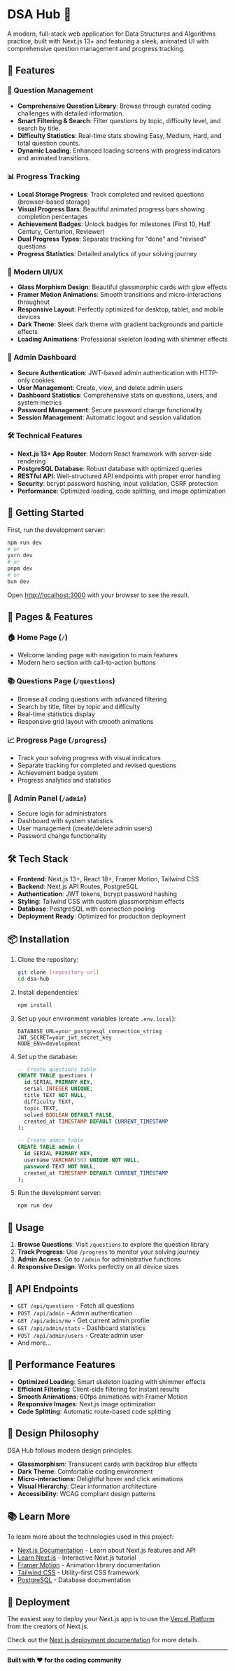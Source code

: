 # DSA Hub 🚀

A modern, full-stack web application for Data Structures and Algorithms practice, built with Next.js 13+ and featuring a sleek, animated UI with comprehensive question management and progress tracking.

## 🌟 Features

### 🎯 Question Management
- **Comprehensive Question Library**: Browse through curated coding challenges with detailed information.
- **Smart Filtering & Search**: Filter questions by topic, difficulty level, and search by title.
- **Difficulty Statistics**: Real-time stats showing Easy, Medium, Hard, and total question counts.
- **Dynamic Loading**: Enhanced loading screens with progress indicators and animated transitions.

### 📊 Progress Tracking
- **Local Storage Progress**: Track completed and revised questions (browser-based storage)
- **Visual Progress Bars**: Beautiful animated progress bars showing completion percentages
- **Achievement Badges**: Unlock badges for milestones (First 10, Half Century, Centurion, Reviewer)
- **Dual Progress Types**: Separate tracking for "done" and "revised" questions
- **Progress Statistics**: Detailed analytics of your solving journey

### 🎨 Modern UI/UX
- **Glass Morphism Design**: Beautiful glassmorphic cards with glow effects
- **Framer Motion Animations**: Smooth transitions and micro-interactions throughout
- **Responsive Layout**: Perfectly optimized for desktop, tablet, and mobile devices
- **Dark Theme**: Sleek dark theme with gradient backgrounds and particle effects
- **Loading Animations**: Professional skeleton loading with shimmer effects

### 🔐 Admin Dashboard
- **Secure Authentication**: JWT-based admin authentication with HTTP-only cookies
- **User Management**: Create, view, and delete admin users
- **Dashboard Statistics**: Comprehensive stats on questions, users, and system metrics
- **Password Management**: Secure password change functionality
- **Session Management**: Automatic logout and session validation

### 🛠️ Technical Features
- **Next.js 13+ App Router**: Modern React framework with server-side rendering
- **PostgreSQL Database**: Robust database with optimized queries
- **RESTful API**: Well-structured API endpoints with proper error handling
- **Security**: bcrypt password hashing, input validation, CSRF protection
- **Performance**: Optimized loading, code splitting, and image optimization

## 🚀 Getting Started

First, run the development server:

```bash
npm run dev
# or
yarn dev
# or
pnpm dev
# or
bun dev
```

Open [http://localhost:3000](http://localhost:3000) with your browser to see the result.

## 📱 Pages & Features

### 🏠 Home Page (`/`)
- Welcome landing page with navigation to main features
- Modern hero section with call-to-action buttons

### 📚 Questions Page (`/questions`)
- Browse all coding questions with advanced filtering
- Search by title, filter by topic and difficulty
- Real-time statistics display
- Responsive grid layout with smooth animations

### 📈 Progress Page (`/progress`)
- Track your solving progress with visual indicators
- Separate tracking for completed and revised questions
- Achievement badge system
- Progress analytics and statistics

### 🔐 Admin Panel (`/admin`)
- Secure login for administrators
- Dashboard with system statistics
- User management (create/delete admin users)
- Password change functionality

## 🛠️ Tech Stack

- **Frontend**: Next.js 13+, React 18+, Framer Motion, Tailwind CSS
- **Backend**: Next.js API Routes, PostgreSQL
- **Authentication**: JWT tokens, bcrypt password hashing
- **Styling**: Tailwind CSS with custom glassmorphism effects
- **Database**: PostgreSQL with connection pooling
- **Deployment Ready**: Optimized for production deployment

## 📦 Installation

1. Clone the repository:
   ```bash
   git clone [repository-url]
   cd dsa-hub
   ```

2. Install dependencies:
   ```bash
   npm install
   ```

3. Set up your environment variables (create `.env.local`):
   ```env
   DATABASE_URL=your_postgresql_connection_string
   JWT_SECRET=your_jwt_secret_key
   NODE_ENV=development
   ```

4. Set up the database:
   ```sql
   -- Create questions table
   CREATE TABLE questions (
     id SERIAL PRIMARY KEY,
     serial INTEGER UNIQUE,
     title TEXT NOT NULL,
     difficulty TEXT,
     topic TEXT,
     solved BOOLEAN DEFAULT FALSE,
     created_at TIMESTAMP DEFAULT CURRENT_TIMESTAMP
   );

   -- Create admin table
   CREATE TABLE admin (
     id SERIAL PRIMARY KEY,
     username VARCHAR(50) UNIQUE NOT NULL,
     password TEXT NOT NULL,
     created_at TIMESTAMP DEFAULT CURRENT_TIMESTAMP
   );
   ```

5. Run the development server:
   ```bash
   npm run dev
   ```

## 🎯 Usage

1. **Browse Questions**: Visit `/questions` to explore the question library
2. **Track Progress**: Use `/progress` to monitor your solving journey
3. **Admin Access**: Go to `/admin` for administrative functions
4. **Responsive Design**: Works perfectly on all device sizes

## 🔧 API Endpoints

- `GET /api/questions` - Fetch all questions
- `POST /api/admin` - Admin authentication
- `GET /api/admin/me` - Get current admin profile
- `GET /api/admin/stats` - Dashboard statistics
- `POST /api/admin/users` - Create admin user
- And more...

## 🚀 Performance Features

- **Optimized Loading**: Smart skeleton loading with shimmer effects
- **Efficient Filtering**: Client-side filtering for instant results
- **Smooth Animations**: 60fps animations with Framer Motion
- **Responsive Images**: Next.js image optimization
- **Code Splitting**: Automatic route-based code splitting

## 🎨 Design Philosophy

DSA Hub follows modern design principles:
- **Glassmorphism**: Translucent cards with backdrop blur effects
- **Dark Theme**: Comfortable coding environment
- **Micro-interactions**: Delightful hover and click animations
- **Visual Hierarchy**: Clear information architecture
- **Accessibility**: WCAG compliant design patterns

## 📚 Learn More

To learn more about the technologies used in this project:

- [Next.js Documentation](https://nextjs.org/docs) - Learn about Next.js features and API
- [Learn Next.js](https://nextjs.org/learn) - Interactive Next.js tutorial
- [Framer Motion](https://www.framer.com/motion/) - Animation library documentation
- [Tailwind CSS](https://tailwindcss.com/docs) - Utility-first CSS framework
- [PostgreSQL](https://www.postgresql.org/docs/) - Database documentation

## 🚢 Deployment

The easiest way to deploy your Next.js app is to use the [Vercel Platform](https://vercel.com/new?utm_medium=default-template&filter=next.js&utm_source=create-next-app&utm_campaign=create-next-app-readme) from the creators of Next.js.

Check out the [Next.js deployment documentation](https://nextjs.org/docs/app/building-your-application/deploying) for more details.

---

**Built with ❤️ for the coding community**
